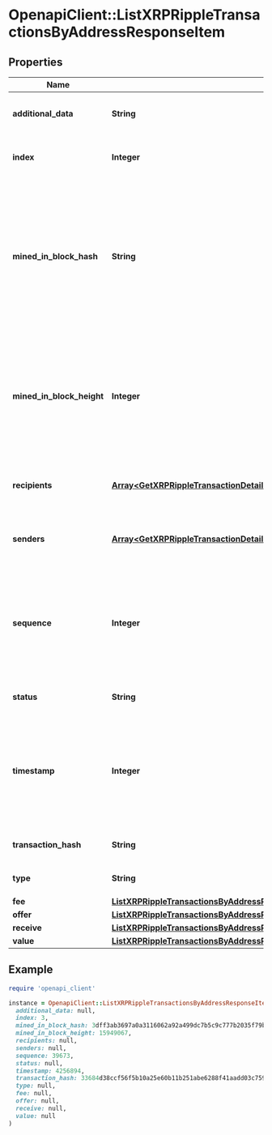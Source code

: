 # OpenapiClient::ListXRPRippleTransactionsByAddressResponseItem

## Properties

| Name | Type | Description | Notes |
| ---- | ---- | ----------- | ----- |
| **additional_data** | **String** | Represents any additional data that may be needed. |  |
| **index** | **Integer** | Represents the index position of the transaction in the block. |  |
| **mined_in_block_hash** | **String** | Represents the hash of the block where this transaction was mined/confirmed for first time. The hash is defined as a cryptographic digital fingerprint made by hashing the block header twice through the SHA256 algorithm. |  |
| **mined_in_block_height** | **Integer** | Represents the hight of the block where this transaction was mined/confirmed for first time. The height is defined as the number of blocks in the blockchain preceding this specific block. |  |
| **recipients** | [**Array&lt;GetXRPRippleTransactionDetailsByTransactionIDResponseItemRecipients&gt;**](GetXRPRippleTransactionDetailsByTransactionIDResponseItemRecipients.md) | Represents an object of addresses that receive the transactions. |  |
| **senders** | [**Array&lt;GetXRPRippleTransactionDetailsByTransactionIDResponseItemSenders&gt;**](GetXRPRippleTransactionDetailsByTransactionIDResponseItemSenders.md) | Represents an object of addresses that provide the funds. |  |
| **sequence** | **Integer** | Defines the transaction input&#39;s sequence as an integer, which is is used when transactions are replaced with newer versions before LockTime. |  |
| **status** | **String** | Defines the status of the transaction. |  |
| **timestamp** | **Integer** | Defines the exact date/time in Unix Timestamp when this transaction was mined, confirmed or first seen in Mempool, if it is unconfirmed. |  |
| **transaction_hash** | **String** | Represents the hash of the XRP transaction. |  |
| **type** | **String** | Specifies the type of the transaction. |  |
| **fee** | [**ListXRPRippleTransactionsByAddressResponseItemFee**](ListXRPRippleTransactionsByAddressResponseItemFee.md) |  |  |
| **offer** | [**ListXRPRippleTransactionsByAddressResponseItemOffer**](ListXRPRippleTransactionsByAddressResponseItemOffer.md) |  |  |
| **receive** | [**ListXRPRippleTransactionsByAddressResponseItemReceive**](ListXRPRippleTransactionsByAddressResponseItemReceive.md) |  |  |
| **value** | [**ListXRPRippleTransactionsByAddressResponseItemValue**](ListXRPRippleTransactionsByAddressResponseItemValue.md) |  |  |

## Example

```ruby
require 'openapi_client'

instance = OpenapiClient::ListXRPRippleTransactionsByAddressResponseItem.new(
  additional_data: null,
  index: 3,
  mined_in_block_hash: 3dff3ab3697a0a3116062a92a499dc7b5c9c777b2035f79bb906894972d4573d,
  mined_in_block_height: 15949067,
  recipients: null,
  senders: null,
  sequence: 39673,
  status: null,
  timestamp: 4256894,
  transaction_hash: 33684d38ccf56f5b10a25e60b11b251abe6288f41aadd03c7596dced895b282a,
  type: null,
  fee: null,
  offer: null,
  receive: null,
  value: null
)
```

